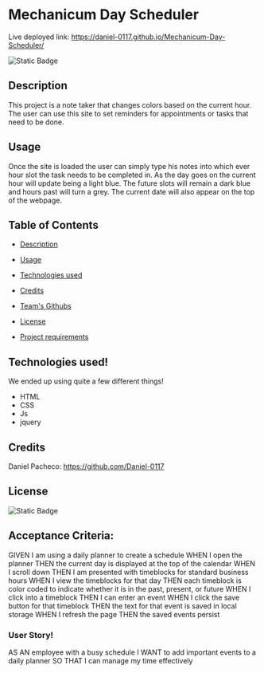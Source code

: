 # Mechanicum Day Scheduler


Live deployed link: https://daniel-0117.github.io/Mechanicum-Day-Scheduler/

![Static Badge](https://img.shields.io/badge/MIT-license?label=license&labelColor=%2332CD30&color=%23A020F0&link=https%3A%2F%2Fopensource.org%2Flicense%2Fmit%2F)

## Description
This project is a note taker that changes colors based on the current hour. The user can use this site to set reminders for appointments or tasks that need to be done. 

## Usage
Once the site is loaded the user can simply type his notes into which ever hour slot the task needs to be completed in. As the day goes on the current hour will update being a light blue. The future slots will remain a dark blue and hours past will turn a grey. The current date will also appear on the top of the webpage. 

  ## Table of Contents

- [Description](#description)

- [Usage](#usage)

- [Technologies used](#technologies-used)

- [Credits](#credits)

- [Team's Githubs](#team-githubs)

- [License](#license)

- [Project requirements](#project-requirements)




## Technologies used!
We ended up using quite a few different things!
- HTML
- CSS
- Js
- jquery

## Credits
Daniel Pacheco: https://github.com/Daniel-0117

## License
![Static Badge](https://img.shields.io/badge/MIT-license?label=license&labelColor=%2332CD30&color=%23A020F0&link=https%3A%2F%2Fopensource.org%2Flicense%2Fmit%2F)


## Acceptance Criteria:
GIVEN I am using a daily planner to create a schedule
WHEN I open the planner
THEN the current day is displayed at the top of the calendar
WHEN I scroll down
THEN I am presented with timeblocks for standard business hours
WHEN I view the timeblocks for that day
THEN each timeblock is color coded to indicate whether it is in the past, present, or future
WHEN I click into a timeblock
THEN I can enter an event
WHEN I click the save button for that timeblock
THEN the text for that event is saved in local storage
WHEN I refresh the page
THEN the saved events persist

### User Story!

AS AN employee with a busy schedule
I WANT to add important events to a daily planner
SO THAT I can manage my time effectively